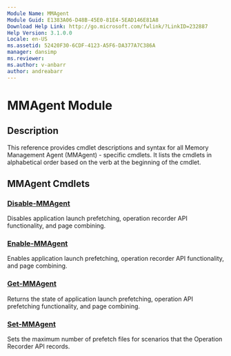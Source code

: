 ```yaml
---
Module Name: MMAgent
Module Guid: E1383A06-D48B-45E0-81E4-5EAD146E81A8
Download Help Link: http://go.microsoft.com/fwlink/?LinkID=232887
Help Version: 3.1.0.0
Locale: en-US
ms.assetid: 52420F30-6CDF-4123-A5F6-DA377A7C386A
manager: dansimp
ms.reviewer:
ms.author: v-anbarr
author: andreabarr
---
```


# MMAgent Module
## Description
This reference provides cmdlet descriptions and syntax for all Memory Management Agent (MMAgent) - specific cmdlets. It lists the cmdlets in alphabetical order based on the verb at the beginning of the cmdlet.

## MMAgent Cmdlets
### [Disable-MMAgent](./Disable-MMAgent.md)
Disables application launch prefetching, operation recorder API functionality, and page combining.

### [Enable-MMAgent](./Enable-MMAgent.md)
Enables application launch prefetching, operation recorder API functionality, and page combining.

### [Get-MMAgent](./Get-MMAgent.md)
Returns the state of application launch prefetching, operation API prefetching functionality, and page combining.

### [Set-MMAgent](./Set-MMAgent.md)
Sets the maximum number of prefetch files for scenarios that the Operation Recorder API records.

